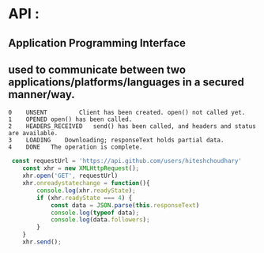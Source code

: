# API :
## Application Programming Interface
## used to communicate between two applications/platforms/languages in a secured manner/way.
```API Method
0	 UNSENT  	    Client has been created. open() not called yet.
1	 OPENED	open() has been called.
2	 HEADERS_RECEIVED	send() has been called, and headers and status are available.
3	 LOADING	Downloading; responseText holds partial data.
4	 DONE	The operation is complete.
```
```js
 const requestUrl = 'https://api.github.com/users/hiteshchoudhary'
    const xhr = new XMLHttpRequest();
    xhr.open('GET', requestUrl)
    xhr.onreadystatechange = function(){
        console.log(xhr.readyState);
        if (xhr.readyState === 4) {
            const data = JSON.parse(this.responseText)
            console.log(typeof data);
            console.log(data.followers);
        }
    }
    xhr.send();
```